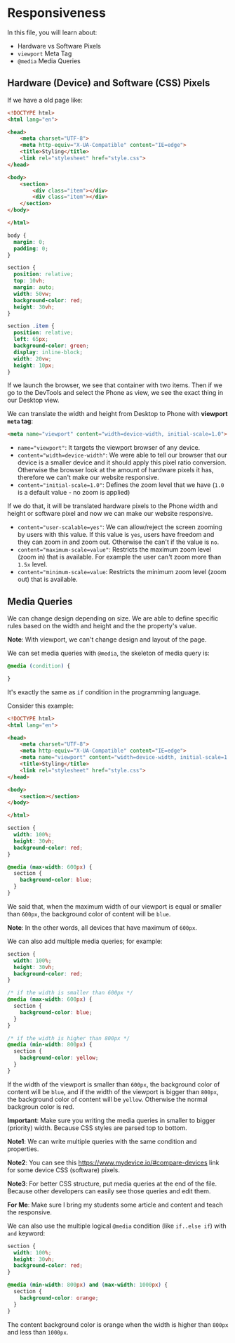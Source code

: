 # Responsiveness

In this file, you will learn about:

- Hardware vs Software Pixels
- `viewport` Meta Tag
- `@media` Media Queries

## Hardware (Device) and Software (CSS) Pixels

If we have a old page like:

```html
<!DOCTYPE html>
<html lang="en">

<head>
    <meta charset="UTF-8">
    <meta http-equiv="X-UA-Compatible" content="IE=edge">
    <title>Styling</title>
    <link rel="stylesheet" href="style.css">
</head>

<body>
    <section>
        <div class="item"></div>
        <div class="item"></div>
    </section>
</body>

</html>
```

```css
body {
  margin: 0;
  padding: 0;
}

section {
  position: relative;
  top: 10vh;
  margin: auto;
  width: 50vw;
  background-color: red;
  height: 30vh;
}

section .item {
  position: relative;
  left: 65px;
  background-color: green;
  display: inline-block;
  width: 20vw;
  height: 10px;
}
```

If we launch the browser, we see that container with two items. Then if we go to the DevTools and select the Phone as view, we see the exact thing in our Desktop view.

We can translate the width and height from Desktop to Phone with **viewport `meta` tag**:

```html
<meta name="viewport" content="width=device-width, initial-scale=1.0">
```

- `name="viewport"`: It targets the viewport browser of any device.
- `content="width=device-width"`: We were able to tell our browser that our device is a smaller device and it should apply this pixel ratio conversion. Otherwise the browser look at the amount of hardware pixels it has, therefore we can't make our website responsive.
- `content="initial-scale=1.0"`: Defines the zoom level that we have (`1.0` is a default value - no zoom is applied)

If we do that, it will be translated hardware pixels to the Phone width and height or software pixel and now we can make our website responsive.

- `content="user-scalable=yes"`: We can allow/reject the screen zooming by users with this value. If this value is `yes`, users have freedom and they can zoom in and zoom out. Otherwise the can't if the value is `no`.
- `content="maximum-scale=value"`: Restricts the maximum zoom level (zoom in) that is available. For example the user can't zoom more than `1.5x` level.
- `content="minimum-scale=value`: Restricts the minimum zoom level (zoom out) that is available.

## Media Queries

We can change design depending on size. We are able to define specific rules based on the width and height and the the property's value.

**Note**: With viewport, we can't change design and layout of the page.

We can set media queries with `@media`, the skeleton of media query is:

```css
@media (condition) {

}
```

It's exactly the same as `if` condition in the programming language.

Consider this example:

```html
<!DOCTYPE html>
<html lang="en">

<head>
    <meta charset="UTF-8">
    <meta http-equiv="X-UA-Compatible" content="IE=edge">
    <meta name="viewport" content="width=device-width, initial-scale=1.0">
    <title>Styling</title>
    <link rel="stylesheet" href="style.css">
</head>

<body>
    <section></section>
</body>

</html>
```

```css
section {
  width: 100%;
  height: 30vh;
  background-color: red;
}

@media (max-width: 600px) {
  section {
    background-color: blue;
  }
}
```

We said that, when the maximum width of our viewport is equal or smaller than `600px`, the background color of content will be `blue`.

**Note**: In the other words, all devices that have maximum of `600px`.

We can also add multiple media queries; for example:

```css
section {
  width: 100%;
  height: 30vh;
  background-color: red;
}

/* if the width is smaller than 600px */
@media (max-width: 600px) {
  section {
    background-color: blue;
  }
}

/* if the width is higher than 800px */
@media (min-width: 800px) {
  section {
    background-color: yellow;
  }
}
```

If the width of the viewport is smaller than `600px`, the background color of content will be `blue`, and if the width of the viewport is bigger than `800px`, the background color of content will be `yellow`. Otherwise the normal backgroun color is red.

**Important**: Make sure you writing the media queries in smaller to bigger (priority) width. Because CSS styles are parsed top to bottom.

**Note1**: We can write multiple queries with the same condition and properties.

**Note2**: You can see this <https://www.mydevice.io/#compare-devices> link for some device CSS (software) pixels.

**Note3**: For better CSS structure, put media queries at the end of the file. Because other developers can easily see those queries and edit them.

**For Me**: Make sure I bring my students some article and content and teach the responsive.

We can also use the multiple logical `@media` condition (like `if..else if`) with `and` keyword:

```css
section {
  width: 100%;
  height: 30vh;
  background-color: red;
}

@media (min-width: 800px) and (max-width: 1000px) {
  section {
    background-color: orange;
  }
}
```

The content background color is orange when the width is higher than `800px` and less than `1000px`.
